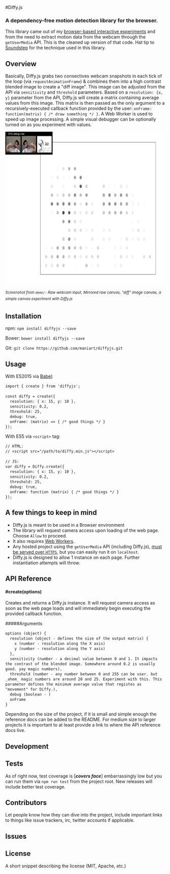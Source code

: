 #Diffy.js
### A dependency-free motion detection library for the browser. 
This library came out of my [browser-based interactive experiments](http://maniartstudio.com/#the-night) and from the need to extract motion data from the webcam through the `getUserMedia` API. This is the cleaned up version of that code. Hat tip to [Soundstep](http://www.soundstep.com/blog/2012/03/22/javascript-motion-detection/) for the technique used in this library.	

## Overview
Basically, Diffy.js grabs two consectives webcam snapshots in each tick of the loop (via `requestAnimationFrame`) & combines them into a high contrast blended image to create a "diff image".  This image can be adjusted from the API via `sensitivity` and `threshold` parameters. Based on a `resolution: {x, y}` parameter from the API, Diffy.js will create a matrix containing average values from this image. This matrix is then passed as the only argument to a recursively-executed callback function provided by the user: `onFrame: function(matrix) { /* draw something */ }`. A Web Worker is used to speed up image processing. A simple visual debugger can be optionally turned on as you experiment with values. 

<img src="./screenshot.jpg" width="752" height="482" /> 

<sup>_Screenshot from `demo/:` Raw webcam input, Mirrored raw canvas, "diff" image canvas, a simple canvas experiment with Diffy.js_</sup>


## Installation
npm: `npm install diffyjs --save`

Bower: `bower install diffyjs --save`

Git: `git clone https://github.com/maniart/diffyjs.git`


## Usage

With ES2015 via [Babel](http://babeljs.io/):

```
import { create } from 'diffyjs';

const diffy = create({
  resolution: { x: 15, y: 10 },
  sensitivity: 0.2,
  threshold: 25,
  debug: true,
  onFrame: (matrix) => { /* good things */ }
});
```

With ES5 via `<script>` tag:

```
// HTML: 
// <script src="/path/to/diffy.min.js"></script>

// JS:
var diffy = Diffy.create({
  resolution: { x: 15, y: 10 },
  sensitivity: 0.2,
  threshold: 25,
  debug: true,
  onFrame: function (matrix) { /* good things */ }
});
```

## A few things to keep in mind
- Diffy.js is meant to be used in a Browser environment
- The library will request camera access upon loading of the web page. Choose `Allow` to proceed.
- It also requires [Web Workers](http://caniuse.com/#search=web%20worker). 
- Any hosted project using the `getUserMedia` API (including Diffy.js), [must be served over `HTTPS`](http://stackoverflow.com/questions/34197653/getusermedia-in-chrome-47-without-using-https), but you can easily run it on `localhost`.
- Diffy.js is designed to allow 1 instance on each page. Further instantiation attempts will throw.




## API Reference

#### #create(options)
Creates and returns a Diffy.js instance. It will request camera access as soon as the web page loads and will immediately begin executing the provided callback function.

#####Arguments
```
options (object) {
  resolution (object - defines the size of the output matrix) {	
  	x (number - resolution along the X axis)
  	y (number - resolution along the Y axis)
  },
  sensitivity (number - a decimal value between 0 and 1. It impacts the contrast of the blended image. Somewhere around 0.2 is usually good. yay magic numbers),
  threshold (number - any number between 0 and 255 can be user. but _ahem_ magic numbers are around 20 and 25. Experiment with this. This parameter defines the minimum average value that registes as "movement" for Diffy.),
  debug (boolean - )
  onFrame
}
```

Depending on the size of the project, if it is small and simple enough the reference docs can be added to the README. For medium size to larger projects it is important to at least provide a link to where the API reference docs live.

## Development

## Tests

As of right now, test coverage is [___*covers face*___] embarrassingly low but you can run them via `npm run test` from the project root. New releases will include better test coverage.  

## Contributors

Let people know how they can dive into the project, include important links to things like issue trackers, irc, twitter accounts if applicable.

## Issues

## License

A short snippet describing the license (MIT, Apache, etc.)
